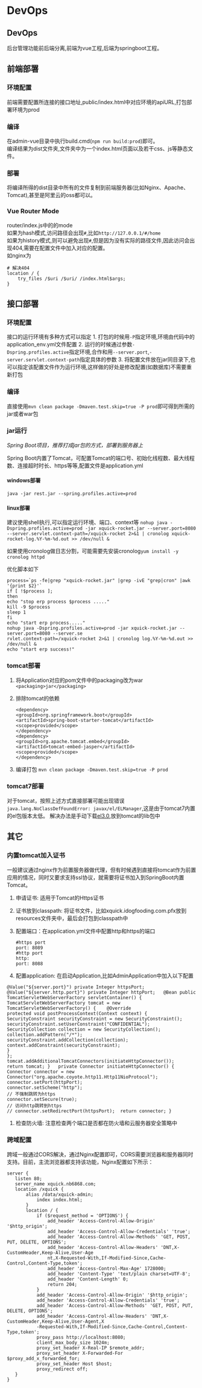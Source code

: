 # DevOps

## DevOps

后台管理功能前后端分离,前端为vue工程,后端为springboot工程。

## 前端部署

### 环境配置

前端需要配置所连接的接口地址,public/index.html中对应环境的apiURL,打包部署环境为prod

### 编译

在admin-vue目录中执行build.cmd\(`npm run build:prod`\)即可。  
编译结果为dist文件夹,文件夹中为一个index.html页面以及若干css、js等静态文件。

### 部署

将编译所得的dist目录中所有的文件复制到前端服务器\(比如Nginx、Apache、Tomcat\),甚至是阿里云的oss都可以。

### Vue Router Mode

router/index.js中的的mode  
如果为hash模式,访问路径会出现`#`,比如`http://127.0.0.1/#/home`  
如果为history模式,则可以避免出现`#`,但是因为没有实际的路径文件,因此访问会出现404,需要在配置文件中加入对应的配置。  
如nginx为

```text
# 解决404
location / {
    try_files /$uri /$uri/ /index.html$args;
}
```

## 接口部署

### 环境配置

接口的运行环境有多种方式可以指定 1. 打包的时候用`-P`指定环境,环境由代码中的application\_env.yml文件配置 2. 运行的时候通过参数`-Dspring.profiles.active`指定环境,合作和用`--server.port`,`-server.servlet.context-path`指定具体的参数 3. 将配置文件放在jar同目录下,也可以指定该配置文件作为运行环境,这样做的好处是修改配置\(如数据库\)不需要重新打包

### 编译

直接使用`mvn clean package -Dmaven.test.skip=true -P prod`即可得到所需的jar或者war包

### jar运行

_Spring Boot项目，推荐打成jar包的方式，部署到服务器上_

Spring Boot内置了Tomcat，可配置Tomcat的端口号、初始化线程数、最大线程数、连接超时时长、https等等,配置文件是application.yml

#### windows部署

`java -jar rest.jar --spring.profiles.active=prod`

#### linux部署

建议使用shell执行,可以指定运行环境、端口、context等 `nohup java -Dspring.profiles.active=prod -jar xquick-rocket.jar --server.port=8080 --server.servlet.context-path=/xquick-rocket 2>&1 | cronolog xquick-rocket-log.%Y-%m-%d.out >> /dev/null &`

如果使用cronolog做日志分割，可能需要先安装cronolog`yum install -y cronolog httpd`

优化脚本如下

```text
process=`ps -fe|grep "xquick-rocket.jar" |grep -ivE "grep|cron" |awk '{print $2}'`
if [ !$process ];
then
echo "stop erp process $process ....."
kill -9 $process
sleep 1
fi
echo "start erp process....."
nohup java -Dspring.profiles.active=prod -jar xquick-rocket.jar --server.port=8080 --server.se
rvlet.context-path=/xquick-rocket 2>&1 | cronolog log.%Y-%m-%d.out >> /dev/null &
echo "start erp success!"
```

### tomcat部署

1. 将Application对应的pom文件中的packaging改为war `<packaging>jar</packaging>`
2. 排除tomcat的依赖

   ```text
   <dependency>
   <groupId>org.springframework.boot</groupId>
   <artifactId>spring-boot-starter-tomcat</artifactId>
   <scope>provided</scope>
   </dependency>
   <dependency>
   <groupId>org.apache.tomcat.embed</groupId>
   <artifactId>tomcat-embed-jasper</artifactId>
   <scope>provided</scope>
   </dependency>
   ```

3. 编译打包 `mvn clean package -Dmaven.test.skip=true -P prod`

### tomcat7部署

对于tomcat，按照上述方式直接部署可能出现错误`java.lang.NoClassDefFoundError: javax/el/ELManager`,这是由于tomcat7内置的el包版本太低。 解决办法是手动下载[el3.0](https://mvnrepository.com/artifact/javax.el/javax.el-api/3.0.0),放到tomcat的lib包中

## 其它

### 内置tomcat加入证书

一般建议通过nginx作为前置服务器做代理，但有时候遇到直接将tomcat作为前置应用的情况，同时又要求支持ssl协议，就需要将证书加入到SpringBoot内置Tomcat。

1. 申请证书: 适用于Tomcat的Https证书
2. 证书放到classpath: 将证书文件，比如xquick.idogfooding.com.pfx放到resources文件夹中，最后会打包到classpath中
3. 配置端口：在application.yml文件中配置http和https的端口

   ```text
   #https port
   port: 8089 
   #http port
   http:
   port: 8088
   ```

4. 配置application: 在启动Application,比如AdminApplication中加入以下配置

```text
@Value("${server.port}") private Integer httpsPort;   @Value("${server.http.port}") private Integer httpPort;   @Bean public TomcatServletWebServerFactory servletContainer() {
TomcatServletWebServerFactory tomcat = new TomcatServletWebServerFactory() {    @Override
protected void postProcessContext(Context context) {
SecurityConstraint securityConstraint = new SecurityConstraint();
securityConstraint.setUserConstraint("CONFIDENTIAL");
SecurityCollection collection = new SecurityCollection();
collection.addPattern("/*");
securityConstraint.addCollection(collection);
context.addConstraint(securityConstraint);
}
};
tomcat.addAdditionalTomcatConnectors(initiateHttpConnector());
return tomcat; }   private Connector initiateHttpConnector() {
Connector connector = new Connector("org.apache.coyote.http11.Http11NioProtocol");
connector.setPort(httpPort);
connector.setScheme("http");
// 不强制跳转为https
connector.setSecure(true);
// 访问http跳转到https
// connector.setRedirectPort(httpsPort);  return connector; }
```

1. 检查防火墙: 注意检查两个端口是否都在防火墙和云服务器安全策略中

### 跨域配置

跨域一般通过CORS解决，通过Nginx配置即可，CORS需要浏览器和服务器同时支持。目前，主流浏览器都支持该功能，Nginx配置如下所示：

```text
server {
   listen 80;
   server_name xquick.nb6868.com;
   location /xquick {
       alias /data/xquick-admin;
           index index.html;
       }
       location / {
           if ($request_method = 'OPTIONS') {
               add_header 'Access-Control-Allow-Origin' '$http_origin';
               add_header 'Access-Control-Allow-Credentials' 'true';
               add_header 'Access-Control-Allow-Methods' 'GET, POST, PUT, DELETE, OPTIONS';
               add_header 'Access-Control-Allow-Headers' 'DNT,X-CustomHeader,Keep-Alive,User-Age
               nt,X-Requested-With,If-Modified-Since,Cache-Control,Content-Type,token';
               add_header 'Access-Control-Max-Age' 1728000;
               add_header 'Content-Type' 'text/plain charset=UTF-8';
               add_header 'Content-Length' 0;
               return 204;
           }
           add_header 'Access-Control-Allow-Origin' '$http_origin';
           add_header 'Access-Control-Allow-Credentials' 'true';
           add_header 'Access-Control-Allow-Methods' 'GET, POST, PUT, DELETE, OPTIONS';
           add_header 'Access-Control-Allow-Headers' 'DNT,X-CustomHeader,Keep-Alive,User-Agent,X
           -Requested-With,If-Modified-Since,Cache-Control,Content-Type,token';
           proxy_pass http://localhost:8080;
           client_max_body_size 1024m;
           proxy_set_header X-Real-IP $remote_addr;
           proxy_set_header X-Forwarded-For $proxy_add_x_forwarded_for;
           proxy_set_header Host $host;
           proxy_redirect off;
   }
}
```

